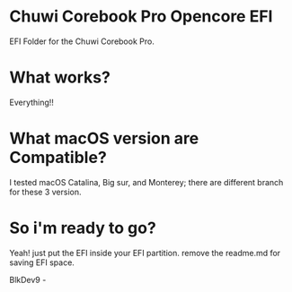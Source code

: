 # Chuwi Corebook Pro Opencore EFI

EFI Folder for the Chuwi Corebook Pro.


 
# What works?

Everything!!


 
# What macOS version are Compatible?

I tested macOS Catalina, Big sur, and Monterey;
there are different branch for these 3 version.


 
# So i'm ready to go?

Yeah! just put the EFI inside your EFI partition.
remove the readme.md for saving EFI space.

 
BlkDev9 -
